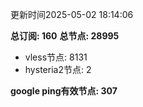 更新时间2025-05-02 18:14:06

**总订阅: 160**
**总节点: 28995**
- vless节点: 8131
- hysteria2节点: 2

**google ping有效节点: 307**
